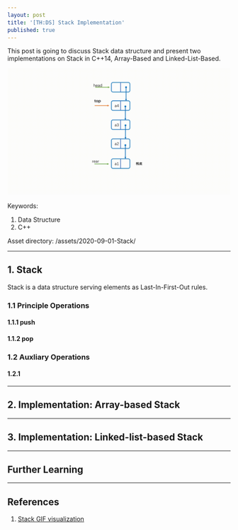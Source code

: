 ```yaml
---
layout: post
title: '[TH:DS] Stack Implementation'
published: true
---
```


This post is going to discuss Stack data structure and present two implementations on Stack in C++14, Array-Based and Linked-List-Based.
<p align="center">
<img src="/assets/2020-09-01-Stack/gifs/stack.gif" alt="Stack visualization" width="800" >
</p>


Keywords:

1. Data Structure
2. C++

Asset directory: /assets/2020-09-01-Stack/


<!--more-->

---

## 1. Stack

Stack is a data structure serving elements as Last-In-First-Out rules.

### 1.1 Principle Operations

#### 1.1.1 push

#### 1.1.2 pop

### 1.2 Auxliary Operations

#### 1.2.1 

---

## 2. Implementation: Array-based Stack



---

## 3. Implementation: Linked-list-based Stack



---

## Further Learning

---

## References

1. [Stack GIF visualization](https://blog.csdn.net/weixin_43294413/article/details/103618056)



